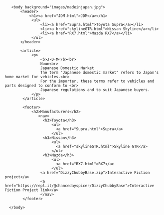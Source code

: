 <!doctype html>
  <html lang="en">
    <head>
     <title>JDM Bois</title>
     <link href="main.css" rel="stylesheet" type="text/css">
     <meta charset="utf-8">
    </head>
    
       <body background="images/madeinjapan.jpg">
           <header>
               <h1><a href="JDM.html">JDM</a></h1>
				<ul>
					<li><a href="Supra.html">Toyota Supra</a></li>
					<li><a href="skylineGTR.html">Nissan Skyline</a></li>
					<li><a href="RX7.html">Mazda RX7</a></li>
				</ul>
           </header>
           
           <article>
                <p>
                    <b>J·D·M</b><br>
                    Noun<br>
                    Japanese Domestic Market
                    The term "Japanese domestic market" refers to Japan's home market for vehicles.<br>
                    For the importer, these terms refer to vehicles and parts designed to conform to <br>
                    Japanese regulations and to suit Japanese buyers.
                </p>
            </article>
            
            <footer>
                <h2>Manufacturers</h2>
                   <nav>
                     <h3>Toyota</h3>
                         <ul>
                           <a href="Supra.html">Supra</a>
                         </ul>
                     <h3>Nissan</h3>
                         <ul>
                           <a href="skylineGTR.html">Skyline GTR</a>
                         </ul>
                     <h3>Mazda</h3>
                         <ul>
                           <a href="RX7.html">RX7</a>
                         </ul>
                    <a href="DizzyChubbyBase.zip">Interactive Fiction project</a>
                    <a href="https://repl.it/@chancedayspicer/DizzyChubbyBase">Interactive Fiction Project link</a>
                    </nav>
            </footer>
          
      </body>
  </html>
